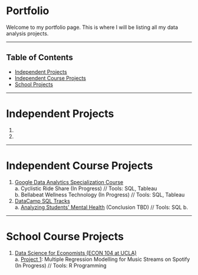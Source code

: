 # Portfolio

Welcome to my portfolio page. This is where I will be listing all my data analysis projects.

***

## Table of Contents
- [Independent Projects](#independent-projects)
- [Independent Course Projects](#independent-course-projects)
- [School Projects](#school-projects)

***

# Independent Projects

1. 
2. 

***


# Independent Course Projects

1. [Google Data Analytics Specialization Course](https://github.com/kivatmojo/google_data_analytics#google-data-analytics-specialization)  
   a. Cyclistic Ride Share (In Progress) // Tools: SQL, Tableau  
   b. Bellabeat Wellness Technology (In Progress) // Tools: SQL, Tableau
2. [DataCamp SQL Tracks](https://github.com/kivatmojo/datacamp_sql/tree/main#datacamp-sql-tracks)  
   a. [Analyzing Students' Mental Health](https://github.com/kivatmojo/datacamp_sql/blob/main/student_mental_health/README.md#analyzing-students-mental-health) (Conclusion TBD) // Tools: SQL
   b. 

***

# School Course Projects

1. [Data Science for Economists (ECON 104 at UCLA)](https://github.com/kivatmojo/econ_104)  
   a. [Project 1](https://github.com/kivatmojo/econ_104/blob/main/Project_1/README.md): Multiple Regression Modelling for Music Streams on Spotify (In Progress) // Tools: R Programming 

